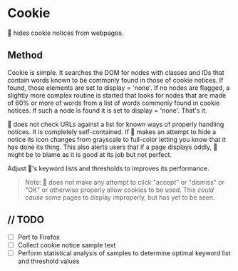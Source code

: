 # Cookie
:cookie: hides cookie notices from webpages.

## Method

Cookie is simple. It searches the DOM for nodes with classes and IDs that contain words known to be commonly found in those of cookie notices. If found, those elements are set to display = 'none'. If no nodes are flagged, a slightly more complex routine is started that looks for nodes that are made of 60% or more of words from a list of words commonly found in cookie notices. If such a node is found it is set to display = 'none'. That's it. 

:cookie: does not check URLs against a list for known ways of properly handling notices. It is completely self-contained. If :cookie: makes an attempt to hide a notice its icon changes from grayscale to full-color letting you know that it has done its thing. This also alerts users that if a page displays oddly, :cookie: might be to blame as it is good at its job but not perfect. 

Adjust :cookie:'s keyword lists and thresholds to improves its performance. 

> Note: :cookie: does not make any attempt to click "accept" or "dismiss" or "OK" or otherwise properly allow cookies to be used. This *could cause* some pages to display improperly, but has yet to be seen. 

## // TODO

- [ ] Port to Firefox
- [ ] Collect cookie notice sample text
- [ ] Perform statistical analysis of samples to determine optimal keyword list and threshold values
